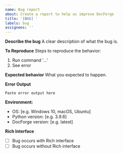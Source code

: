```yaml
---
name: Bug report
about: Create a report to help us improve DocForge
title: '[BUG] '
labels: bug
assignees: ''
---
```


**Describe the bug**
A clear description of what the bug is.

**To Reproduce**
Steps to reproduce the behavior:
1. Run command '...'
2. See error

**Expected behavior**
What you expected to happen.

**Error Output**
```
Paste error output here
```

**Environment:**
- OS: [e.g. Windows 10, macOS, Ubuntu]
- Python version: [e.g. 3.9.6]
- DocForge version: [e.g. latest]

**Rich Interface**
- [ ] Bug occurs with Rich interface
- [ ] Bug occurs without Rich interface
```